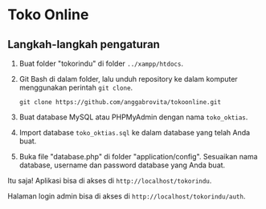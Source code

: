 # Toko Online


## Langkah-langkah pengaturan

1. Buat folder "tokorindu" di folder `../xampp/htdocs`.

2. Git Bash di dalam folder, lalu unduh repository ke dalam komputer menggunakan perintah `git clone`.

    ``
    git clone https://github.com/anggabrovita/tokoonline.git
    ``

3. Buat database MySQL atau PHPMyAdmin dengan nama `toko_oktias`.

4. Import database `toko_oktias.sql` ke dalam database yang telah Anda buat.

5. Buka file "database.php" di folder "application/config". Sesuaikan nama database, username dan password database yang Anda buat.

Itu saja! Aplikasi bisa di akses di `http://localhost/tokorindu`.

Halaman login admin bisa di akses di  `http://localhost/tokorindu/auth`.
